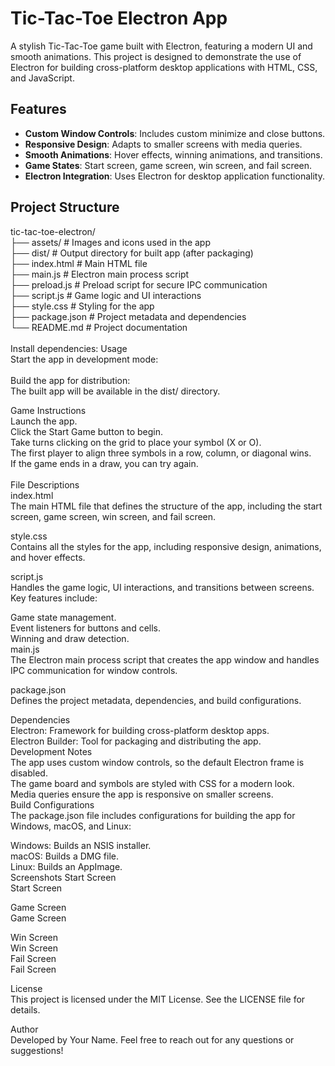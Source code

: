 # Tic-Tac-Toe Electron App

A stylish Tic-Tac-Toe game built with Electron, featuring a modern UI and smooth animations. This project is designed to demonstrate the use of Electron for building cross-platform desktop applications with HTML, CSS, and JavaScript.

## Features

- **Custom Window Controls**: Includes custom minimize and close buttons.
- **Responsive Design**: Adapts to smaller screens with media queries.
- **Smooth Animations**: Hover effects, winning animations, and transitions.
- **Game States**: Start screen, game screen, win screen, and fail screen.
- **Electron Integration**: Uses Electron for desktop application functionality.

## Project Structure
tic-tac-toe-electron/<br>
├── assets/ # Images and icons used in the app <br>
├── dist/ # Output directory for built app (after packaging) <br>
├── index.html # Main HTML file <br>
├── main.js # Electron main process script <br>
├── preload.js # Preload script for secure IPC communication <br>
├── script.js # Game logic and UI interactions <br>
├── style.css # Styling for the app <br>
├── package.json # Project metadata and dependencies <br>
└── README.md # Project documentation<br>
<br>
Install dependencies:
Usage<br>
Start the app in development mode:<br>
<br>
Build the app for distribution:<br>
The built app will be available in the dist/ directory.<br>

Game Instructions<br>
Launch the app.<br>
Click the Start Game button to begin.<br>
Take turns clicking on the grid to place your symbol (X or O).<br>
The first player to align three symbols in a row, column, or diagonal wins.<br>
If the game ends in a draw, you can try again.<br>
<br>
File Descriptions<br>
index.html<br>
The main HTML file that defines the structure of the app, including the start screen, game screen, win screen, and fail screen.<br>

style.css<br>
Contains all the styles for the app, including responsive design, animations, and hover effects.<br>

script.js<br>
Handles the game logic, UI interactions, and transitions between screens. Key features include:<br>

Game state management.<br>
Event listeners for buttons and cells.<br>
Winning and draw detection.<br>
main.js<br>
The Electron main process script that creates the app window and handles IPC communication for window controls.<br>

package.json<br>
Defines the project metadata, dependencies, and build configurations.<br>

Dependencies<br>
Electron: Framework for building cross-platform desktop apps.<br>
Electron Builder: Tool for packaging and distributing the app.<br>
Development Notes<br>
The app uses custom window controls, so the default Electron frame is disabled.<br>
The game board and symbols are styled with CSS for a modern look.<br>
Media queries ensure the app is responsive on smaller screens.<br>
Build Configurations<br>
The package.json file includes configurations for building the app for Windows, macOS, and Linux:<br>

Windows: Builds an NSIS installer.<br>
macOS: Builds a DMG file.<br>
Linux: Builds an AppImage.<br>
Screenshots
Start Screen<br>
Start Screen<br>

Game Screen<br>
Game Screen<br>

Win Screen<br>
Win Screen
<br>
Fail Screen<br>
Fail Screen<br>

License<br>
This project is licensed under the MIT License. See the LICENSE file for details.<br>

Author<br>
Developed by Your Name. Feel free to reach out for any questions or suggestions!<br>
